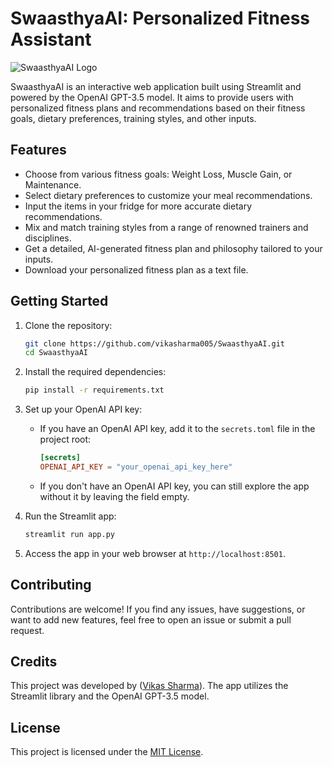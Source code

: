 # SwaasthyaAI: Personalized Fitness Assistant

![SwaasthyaAI Logo]([link_to_your_logo_image](https://github.com/vikasharma005/logo.png))

SwaasthyaAI is an interactive web application built using Streamlit and powered by the OpenAI GPT-3.5 model. It aims to provide users with personalized fitness plans and recommendations based on their fitness goals, dietary preferences, training styles, and other inputs.

## Features

- Choose from various fitness goals: Weight Loss, Muscle Gain, or Maintenance.
- Select dietary preferences to customize your meal recommendations.
- Input the items in your fridge for more accurate dietary recommendations.
- Mix and match training styles from a range of renowned trainers and disciplines.
- Get a detailed, AI-generated fitness plan and philosophy tailored to your inputs.
- Download your personalized fitness plan as a text file.

## Getting Started

1. Clone the repository:

   ```bash
   git clone https://github.com/vikasharma005/SwaasthyaAI.git
   cd SwaasthyaAI
   ```

2. Install the required dependencies:

   ```bash
   pip install -r requirements.txt
   ```

3. Set up your OpenAI API key:

   - If you have an OpenAI API key, add it to the `secrets.toml` file in the project root:

     ```toml
     [secrets]
     OPENAI_API_KEY = "your_openai_api_key_here"
     ```

   - If you don't have an OpenAI API key, you can still explore the app without it by leaving the field empty.

4. Run the Streamlit app:

   ```bash
   streamlit run app.py
   ```

5. Access the app in your web browser at `http://localhost:8501`.

## Contributing

Contributions are welcome! If you find any issues, have suggestions, or want to add new features, feel free to open an issue or submit a pull request.

## Credits

This project was developed by ([Vikas Sharma](https://github.com/vikasharma005)). The app utilizes the Streamlit library and the OpenAI GPT-3.5 model.

## License

This project is licensed under the [MIT License](LICENSE).
```

